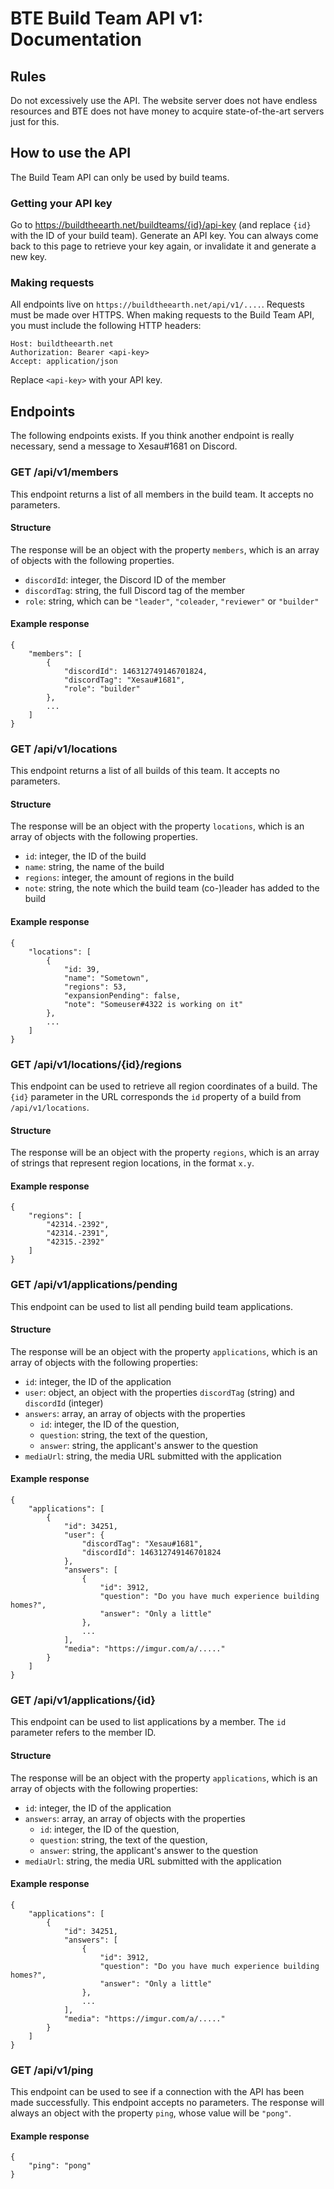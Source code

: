 # BTE Build Team API v1: Documentation

## Rules
Do not excessively use the API. The website server does not have endless resources and BTE does not have money to acquire state-of-the-art servers just for this.

## How to use the API
The Build Team API can only be used by build teams. 

### Getting your API key
Go to https://buildtheearth.net/buildteams/{id}/api-key (and replace `{id}` with the ID of your build team). Generate an API key. You can always come back to this page to retrieve your key again, or invalidate it and generate a new key. 

### Making requests
All endpoints live on `https://buildtheearth.net/api/v1/....`. Requests must be made over HTTPS.
When making requests to the Build Team API, you must include the following HTTP headers:

    Host: buildtheearth.net
    Authorization: Bearer <api-key>
    Accept: application/json

Replace `<api-key>` with your API key.

## Endpoints
The following endpoints exists. If you think another endpoint is really necessary, send a message to Xesau#1681 on Discord.

### GET /api/v1/members
This endpoint returns a list of all members in the build team. It accepts no parameters.

#### Structure
The response will be an object with the property `members`, which is an array of objects with the following properties.
* `discordId`: integer, the Discord ID of the member
* `discordTag`: string, the full Discord tag of the member
* `role`: string, which can be `"leader"`, `"coleader`, `"reviewer"` or `"builder"`

#### Example response

    {
        "members": [
            {
                "discordId": 146312749146701824,
                "discordTag": "Xesau#1681",
                "role": "builder"
            },
            ...
        ]
    }

### GET /api/v1/locations
This endpoint returns a list of all builds of this team. It accepts no parameters.

#### Structure
The response will be an object with the property `locations`, which is an array of objects with the following properties.
* `id`: integer, the ID of the build
* `name`: string, the name of the build
* `regions`: integer, the amount of regions in the build
* `note`: string, the note which the build team (co-)leader has added to the build

#### Example response

    {
        "locations": [
            {
                "id: 39,
                "name": "Sometown",
                "regions": 53,
                "expansionPending": false,
                "note": "Someuser#4322 is working on it"
            },
            ...
        ]
    }

### GET /api/v1/locations/{id}/regions
This endpoint can be used to retrieve all region coordinates of a build.
The `{id}` parameter in the URL corresponds the `id` property of a build from `/api/v1/locations`.

#### Structure
The response will be an object with the property `regions`, which is an array of strings that represent region locations, in the format `x.y`.

#### Example response

    {
        "regions": [
            "42314.-2392",
            "42314.-2391",
            "42315.-2392"
        ]
    }


### GET /api/v1/applications/pending
This endpoint can be used to list all pending build team applications.

#### Structure
The response will be an object with the property `applications`, which is an array of objects with the following properties:
* `id`: integer, the ID of the application
* `user`: object, an object with the properties `discordTag` (string) and `discordId` (integer)
* `answers`: array, an array of objects with the properties
  * `id`: integer, the ID of the question,
  * `question`: string, the text of the question,
  * `answer`: string, the applicant's answer to the question
* `mediaUrl`: string, the media URL submitted with the application

#### Example response

    {
        "applications": [
            {
                "id": 34251,
                "user": {
                    "discordTag": "Xesau#1681",
                    "discordId": 146312749146701824
                },
                "answers": [
                    {
                        "id": 3912,
                        "question": "Do you have much experience building homes?",
                        "answer": "Only a little"
                    },
                    ...
                ],
                "media": "https://imgur.com/a/....."
            }
        ]
    }

### GET /api/v1/applications/{id}
This endpoint can be used to list applications by a member.
The `id` parameter refers to the member ID.

#### Structure
The response will be an object with the property `applications`, which is an array of objects with the following properties:
* `id`: integer, the ID of the application
* `answers`: array, an array of objects with the properties
  * `id`: integer, the ID of the question,
  * `question`: string, the text of the question,
  * `answer`: string, the applicant's answer to the question
* `mediaUrl`: string, the media URL submitted with the application

#### Example response

    {
        "applications": [
            {
                "id": 34251,
                "answers": [
                    {
                        "id": 3912,
                        "question": "Do you have much experience building homes?",
                        "answer": "Only a little"
                    },
                    ...
                ],
                "media": "https://imgur.com/a/....."
            }
        ]
    }

### GET /api/v1/ping
This endpoint can be used to see if a connection with the API has been made successfully. This endpoint accepts no parameters. The response will always an object with the property `ping`, whose value will be `"pong"`.

#### Example response

    {
        "ping": "pong"
    }
